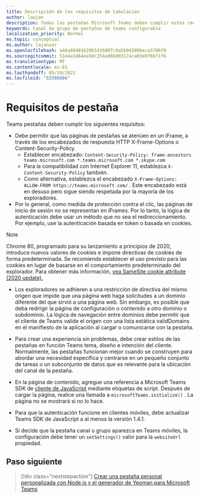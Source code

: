 ```yaml
---
title: Descripción de los requisitos de tabulación
author: laujan
description: Todas las pestañas Microsoft Teams deben cumplir estos requisitos.
keywords: Canal de grupo de pestañas de teams configurable
localization_priority: Normal
ms.topic: conceptual
ms.author: lajanuar
ms.openlocfilehash: a46a80401b29b5436807c9a5b94580beca3786f0
ms.sourcegitcommit: 51e4a1464ea58c254ad6bd0317aca03ebf6bf1f6
ms.translationtype: MT
ms.contentlocale: es-ES
ms.lasthandoff: 05/19/2021
ms.locfileid: "52566666"
---
```

# <a name="tab-requirements"></a>Requisitos de pestaña

Teams pestañas deben cumplir los siguientes requisitos:

* Debe permitir que las páginas de pestañas se atenúen en un iFrame, a través de los encabezados de respuesta HTTP X-Frame-Options o Content-Security-Policy.
  * Establecer encabezado: `Content-Security-Policy: frame-ancestors teams.microsoft.com *.teams.microsoft.com *.skype.com`
  * Para la compatibilidad con Internet Explorer 11, establezca `X-Content-Security-Policy` también.
  * Como alternativa, establezca el encabezado `X-Frame-Options: ALLOW-FROM https://teams.microsoft.com/` . Este encabezado está en desuso pero sigue siendo respetada por la mayoría de los exploradores.
* Por lo general, como medida de protección contra el clic, las páginas de inicio de sesión no se representan en iFrames. Por lo tanto, la lógica de autenticación debe usar un método que no sea el redireccionamiento. Por ejemplo, use la autenticación basada en token o basada en cookies.

> [!NOTE]
> Chrome 80, programado para su lanzamiento a principios de 2020, introduce nuevos valores de cookies e impone directivas de cookies de forma predeterminada. Se recomienda establecer el uso previsto para las cookies en lugar de basarse en el comportamiento predeterminado del explorador. Para obtener más información, [vea SameSite cookie attribute (2020 update).](../../resources/samesite-cookie-update.md)

* Los exploradores se adhieren a una restricción de directiva del mismo origen que impide que una página web haga solicitudes a un dominio diferente del que sirvió a una página web. Sin embargo, es posible que deba redirigir la página de configuración o contenido a otro dominio o subdominio. La lógica de navegación entre dominios debe permitir que el cliente de Teams valide el origen con una lista estática validDomains en el manifiesto de la aplicación al cargar o comunicarse con la pestaña.

* Para crear una experiencia sin problemas, debe crear estilos de las pestañas en función Teams tema, diseño e intención del cliente. Normalmente, las pestañas funcionan mejor cuando se construyen para abordar una necesidad específica y centrarse en un pequeño conjunto de tareas o un subconjunto de datos que es relevante para la ubicación del canal de la pestaña.

* En la página de contenido, agregue una referencia a Microsoft Teams SDK de [cliente de JavaScript](/javascript/api/overview/msteams-client) mediante etiquetas de script. Después de cargar la página, realice una llamada a `microsoftTeams.initialize()` . La página no se mostrará si no lo hace.

* Para que la autenticación funcione en clientes móviles, debe actualizar Teams SDK de JavaScript a al menos la versión 1.4.1.

* Si decide que la pestaña canal o grupo aparezca en Teams móviles, la configuración debe tener un `setSettings()` valor para la `websiteUrl` propiedad.

## <a name="next-step"></a>Paso siguiente

> [!div class="nextstepaction"]
> [Crear una pestaña personal personalizada con Node.js y el generador de Yeoman para Microsoft Teams](~/tabs/quickstarts/create-personal-tab-node-yeoman.md)